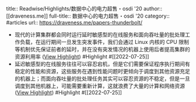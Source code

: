 title:: Readwise/Highlights/数据中心的电力超售・osdi '20
author:: [[draveness.me]]
full-title:: 数据中心的电力超售・osdi '20
category:: #articles
url:: https://draveness.me/papers-thunderbolt/

- 现代的计算集群都会同时运行延时敏感型的在线服务和面向吞吐量的批处理工作负载，在运行期间一旦发生突发事件，我们会通过 Linux 内核的 CPU 限制等机制优先保证前者的延时，并在没有突发情况的机器上使用后者提高集群的资源利用率 ([View Highlight](https://read.readwise.io/read/01g8srawwvm5y0bn06f026d171)) #Highlight #[[2022-07-25]]
- 延迟敏感型的在线服务往往可以容忍宕机，但是它们需要保证程序执行期间有稳定的性能和资源，这些服务在遇到性能问题时更倾向于调度到其他资源充足的机器上；而面向吞吐量的批处理任务其实可以容忍资源的不稳定，但是一旦调度到其他机器上，可能需要重新计算，这就浪费了大量的计算和网络资源 ([View Highlight](https://read.readwise.io/read/01g8srbhwgahpkrtg4p52ybq64)) #Highlight #[[2022-07-25]]